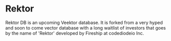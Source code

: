 # Rektor
Rektor DB is an upcoming Veektor database. It is forked from a very hyped and soon to come vector database with a long waitlist of investors that goes by the name of 'Rektor' developed by Fireship at codediodeio Inc.
